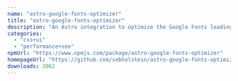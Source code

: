 ```yaml
---
name: "astro-google-fonts-optimizer"
title: "astro-google-fonts-optimizer"
description: "An Astro integration to optimize the Google Fonts loading performance"
categories:
  - "css+ui"
  - "performance+seo"
npmUrl: "https://www.npmjs.com/package/astro-google-fonts-optimizer"
homepageUrl: "https://github.com/sebholstein/astro-google-fonts-optimizer"
downloads: 2062
---
```

